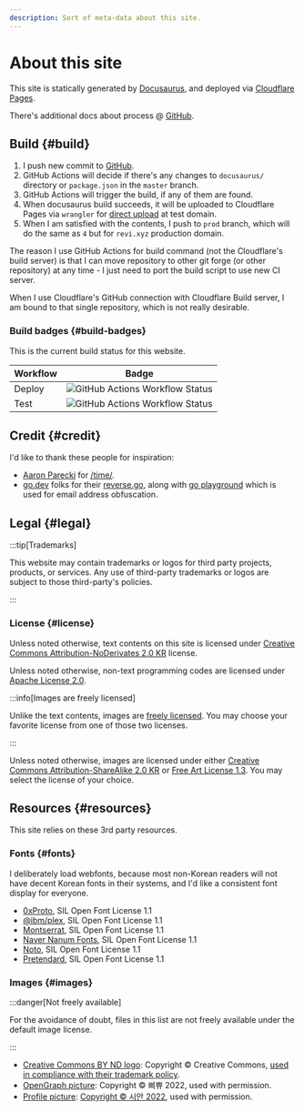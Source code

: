 ```yaml
---
description: Sort of meta-data about this site.
---
```


# About this site

This site is statically generated by [Docusaurus](https://docusaurus.io),
and deployed via [Cloudflare Pages](https://pages.cloudflare.com).

There's additional docs about process @ [GitHub](https://github.com/revinet/revi.xyz/blob/master/CONTRIBUTING.md).

## Build {#build}

1. I push new commit to [GitHub](https://github.com/revinet/revi.xyz).
2. GitHub Actions will decide if there's any changes to `docusaurus/` directory
   or `package.json` in the `master` branch.
3. GitHub Actions will trigger the build, if any of them are found.
4. When docusaurus build succeeds, it will be uploaded to Cloudflare Pages via
   `wrangler` for [direct upload](https://developers.cloudflare.com/pages/get-started/direct-upload/#deploy-your-assets)
   at test domain.
5. When I am satisfied with the contents, I push to `prod` branch,
   which will do the same as `4` but for `revi.xyz` production domain.

The reason I use GitHub Actions for build command (not the Cloudflare's build server)
is that I can move repository to other git forge (or other repository) at any
time - I just need to port the build script to use new CI server.

When I use Cloudflare's GitHub connection with Cloudflare Build server,
I am bound to that single repository, which is not really desirable.

### Build badges {#build-badges}

This is the current build status for this website.

<!-- prettier-ignore -->
| Workflow | Badge |
| ---- | ---- |
| Deploy | ![GitHub Actions Workflow Status](https://img.shields.io/github/actions/workflow/status/revinet/revi.xyz/cloudflare-pages.yml?branch=prod&logo=github) |
| Test | ![GitHub Actions Workflow Status](https://img.shields.io/github/actions/workflow/status/revinet/revi.xyz/cloudflare-pages.yml?branch=master&logo=github) |

## Credit {#credit}

I'd like to thank these people for inspiration:

- [Aaron Parecki](https://aaronparecki.com/now/) for [/time/](https://revi.xyz/time/).
- [go.dev](https://go.dev/doc/tutorial/workspaces) folks for their [reverse.go](https://go.googlesource.com/example/+/refs/heads/master/hello/reverse/reverse.go),
  along with [go playground](https://go.dev/play) which is used for email
  address obfuscation.

## Legal {#legal}

:::tip[Trademarks]

This website may contain trademarks or logos for third party projects, products,
or services. Any use of third-party trademarks or logos are subject to those
third-party's policies.

:::

### License {#license}

Unless noted otherwise, text contents on this site is licensed under
[Creative Commons Attribution-NoDerivates 2.0 KR](https://creativecommons.org/licenses/by-nd/2.0/kr/)
license.

Unless noted otherwise, non-text programming codes are licensed under
[Apache License 2.0](https://github.com/revinet/revi.xyz/blob/master/LICENSE).

:::info[Images are freely licensed]

Unlike the text contents, images are [freely licensed](https://freedomdefined.org/Definition).
You may choose your favorite license from one of those two licenses.

:::

Unless noted otherwise, images are licensed under either
[Creative Commons Attribution-ShareAlike 2.0 KR](https://creativecommons.org/licenses/by-sa/2.0/kr/)
or [Free Art License 1.3](https://artlibre.org/licence/lal/en/).
You may select the license of your choice.

## Resources {#resources}

This site relies on these 3rd party resources.

### Fonts {#fonts}

I deliberately load webfonts, because most non-Korean readers will not have
decent Korean fonts in their systems, and I'd like a consistent font display
for everyone.

- [0xProto](https://github.com/0xType/0xProto), SIL Open Font License 1.1
- [@ibm/plex](https://github.com/IBM/plex), SIL Open Font License 1.1
- [Montserrat](https://github.com/JulietaUla/Montserrat), SIL Open Font License 1.1
- [Naver Nanum Fonts](https://hangeul.naver.com/fonts/search?f=nanum),
  SIL Open Font License 1.1
- [Noto](https://fonts.google.com/noto), SIL Open Font License 1.1
- [Pretendard](https://github.com/orioncactus/pretendard),
  SIL Open Font License 1.1

### Images {#images}

:::danger[Not freely available]

For the avoidance of doubt, files in this list are not freely available under
the default image license.

:::

- [Creative Commons BY ND logo](https://revi.xyz/img/by-nd.svg):
  Copyright © Creative Commons, [used in compliance with their trademark policy](https://creativecommons.org/policies/#trademark).
- [OpenGraph picture](https://revi.xyz/img/bbip-bg.png): Copyright © 삐쀼 2022, used with permission.
- [Profile picture](https://revi.xyz/img/logo.png):
  [Copyright © 시안 2022](https://archive.today/2022.01.27-085510/https://dreaming-flower.postype.com/post/11562299),
  used with permission.
